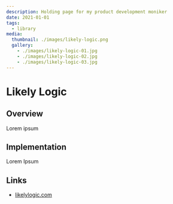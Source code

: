 ```yaml
---
description: Holding page for my product development moniker
date: 2021-01-01
tags:
  - library
media:
  thumbnail: ./images/likely-logic.png
  gallery:
    - ./images/likely-logic-01.jpg
    - ./images/likely-logic-02.jpg
    - ./images/likely-logic-03.jpg
---
```


# Likely Logic

## Overview

Lorem ipsum

## Implementation

Lorem Ipsum

## Links

- [likelylogic.com](https://likelylogic.com)

